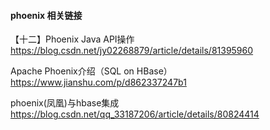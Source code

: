#### phoenix 相关链接

【十二】Phoenix Java API操作
https://blog.csdn.net/jy02268879/article/details/81395960

Apache Phoenix介绍（SQL on HBase）
https://www.jianshu.com/p/d862337247b1

phoenix(凤凰)与hbase集成
https://blog.csdn.net/qq_33187206/article/details/80824414
